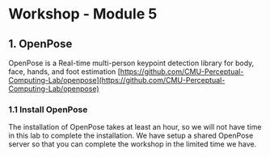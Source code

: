 # Workshop - Module 5

## 1. OpenPose
OpenPose is a Real-time multi-person keypoint detection library for body, face, hands, and foot estimation
[https://github.com/CMU-Perceptual-Computing-Lab/openpose](https://github.com/CMU-Perceptual-Computing-Lab/openpose)


### 1.1 Install OpenPose

The installation of OpenPose takes at least an hour, so we will not have time in this lab to complete the installation. We have setup a shared OpenPose server so that you can complete the workshop in the limited time we have. 
